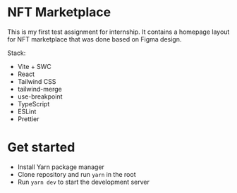 # NFT Marketplace

This is my first test assignment for internship.
It contains a homepage layout for NFT marketplace that was done based on Figma design.

Stack:

- Vite + SWC
- React
- Tailwind CSS
- tailwind-merge
- use-breakpoint
- TypeScript
- ESLint
- Prettier

# Get started

- Install Yarn package manager
- Clone repository and run `yarn` in the root
- Run `yarn dev` to start the development server
